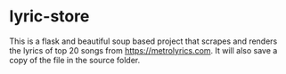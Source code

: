 # lyric-store
This is a flask and beautiful soup based project that scrapes and renders the lyrics of top 20 songs from https://metrolyrics.com. It will also save a copy of the file in the source folder.
